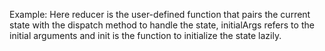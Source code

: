 Example: Here reducer is the user-defined function that pairs the current state with the dispatch method to handle the state, initialArgs refers to the initial arguments and init is the function to initialize the state lazily.


